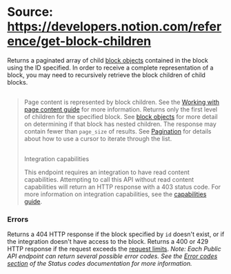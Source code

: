 # Source: https://developers.notion.com/reference/get-block-children

Returns a paginated array of child [block objects](/reference/block) contained in the block using the ID specified. In order to receive a complete representation of a block, you may need to recursively retrieve the block children of child blocks.
> ##
>
> Page content is represented by block children. See the [Working with page content guide](/docs/working-with-page-content#modeling-content-as-blocks) for more information.
Returns only the first level of children for the specified block. See [block objects](/reference/block) for more detail on determining if that block has nested children.
The response may contain fewer than `page_size` of results.
See [Pagination](/reference/intro#pagination) for details about how to use a cursor to iterate through the list.
> ##
>
> Integration capabilities
>
> This endpoint requires an integration to have read content capabilities. Attempting to call this API without read content capabilities will return an HTTP response with a 403 status code. For more information on integration capabilities, see the [capabilities guide](/reference/capabilities).
### Errors
Returns a 404 HTTP response if the block specified by `id` doesn't exist, or if the integration doesn't have access to the block.
Returns a 400 or 429 HTTP response if the request exceeds the [request limits](/reference/request-limits).
*Note: Each Public API endpoint can return several possible error codes. See the [Error codes section](/reference/status-codes#error-codes) of the Status codes documentation for more information.*